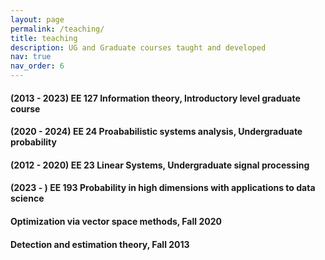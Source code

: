 ```yaml
---
layout: page
permalink: /teaching/
title: teaching
description: UG and Graduate courses taught and developed
nav: true
nav_order: 6
---
```


#### (2013 - 2023) EE 127 Information theory, Introductory level graduate course
#### (2020 - 2024) EE 24  Proababilistic systems analysis, Undergraduate probability
#### (2012 - 2020) EE 23 Linear Systems, Undergraduate signal processing
#### (2023 - ) EE 193 Probability in high dimensions with applications to data science 
#### Optimization via vector space methods, Fall 2020 
#### Detection and estimation theory, Fall 2013

